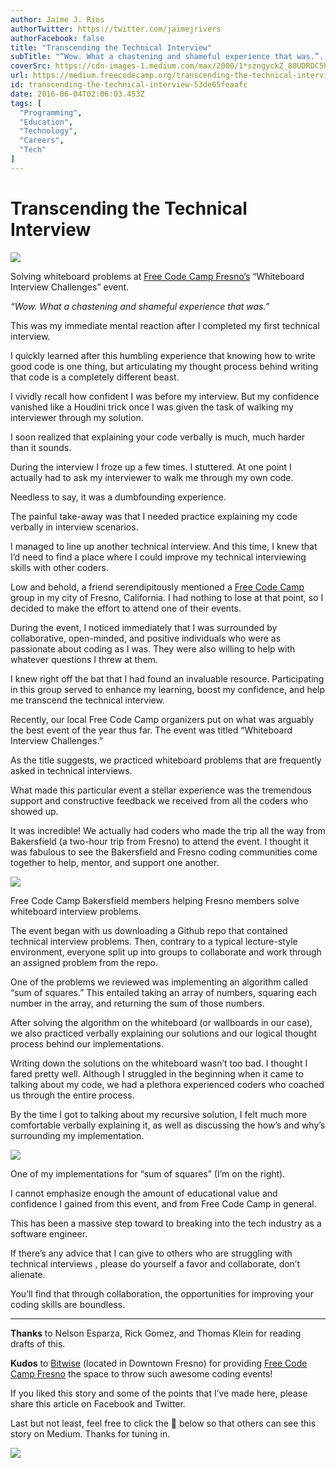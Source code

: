```yaml
---
author: Jaime J. Rios
authorTwitter: https://twitter.com/jaimejrivers
authorFacebook: false
title: "Transcending the Technical Interview"
subTitle: "“Wow. What a chastening and shameful experience that was.”..."
coverSrc: https://cdn-images-1.medium.com/max/2000/1*szngyckZ_80UDRDC5h0oAQ.jpeg
url: https://medium.freecodecamp.org/transcending-the-technical-interview-53de65feaafc
id: transcending-the-technical-interview-53de65feaafc
date: 2016-06-04T02:06:03.453Z
tags: [
  "Programming",
  "Education",
  "Technology",
  "Careers",
  "Tech"
]
---
```

# Transcending the Technical Interview







![](https://cdn-images-1.medium.com/max/2000/1*szngyckZ_80UDRDC5h0oAQ.jpeg)

Solving whiteboard problems at [Free Code Camp Fresno’s](http://www.meetup.com/Free-Code-Camp-Fresno/) “Whiteboard Interview Challenges” event.







_“Wow. What a chastening and shameful experience that was.”_

This was my immediate mental reaction after I completed my first technical interview.

I quickly learned after this humbling experience that knowing how to write good code is one thing, but articulating my thought process behind writing that code is a completely different beast.

I vividly recall how confident I was before my interview. But my confidence vanished like a Houdini trick once I was given the task of walking my interviewer through my solution.

I soon realized that explaining your code verbally is much, much harder than it sounds.

During the interview I froze up a few times. I stuttered. At one point I actually had to ask my interviewer to walk me through my own code.

Needless to say, it was a dumbfounding experience.

The painful take-away was that I needed practice explaining my code verbally in interview scenarios.

I managed to line up another technical interview. And this time, I knew that I’d need to find a place where I could improve my technical interviewing skills with other coders.

Low and behold, a friend serendipitously mentioned a [Free Code Camp](https://www.freecodecamp.com/) group in my city of Fresno, California. I had nothing to lose at that point, so I decided to make the effort to attend one of their events.

During the event, I noticed immediately that I was surrounded by collaborative, open-minded, and positive individuals who were as passionate about coding as I was. They were also willing to help with whatever questions I threw at them.

I knew right off the bat that I had found an invaluable resource. Participating in this group served to enhance my learning, boost my confidence, and help me transcend the technical interview.

Recently, our local Free Code Camp organizers put on what was arguably the best event of the year thus far. The event was titled “Whiteboard Interview Challenges.”

As the title suggests, we practiced whiteboard problems that are frequently asked in technical interviews.

What made this particular event a stellar experience was the tremendous support and constructive feedback we received from all the coders who showed up.

It was incredible! We actually had coders who made the trip all the way from Bakersfield (a two-hour trip from Fresno) to attend the event. I thought it was fabulous to see the Bakersfield and Fresno coding communities come together to help, mentor, and support one another.



![](https://cdn-images-1.medium.com/max/1600/1*KFoJdiOx3UALBE5bVZ0B8A.jpeg)

Free Code Camp Bakersfield members helping Fresno members solve whiteboard interview problems.



The event began with us downloading a Github repo that contained technical interview problems. Then, contrary to a typical lecture-style environment, everyone split up into groups to collaborate and work through an assigned problem from the repo.

One of the problems we reviewed was implementing an algorithm called “sum of squares.” This entailed taking an array of numbers, squaring each number in the array, and returning the sum of those numbers.

After solving the algorithm on the whiteboard (or wallboards in our case), we also practiced verbally explaining our solutions and our logical thought process behind our implementations.

Writing down the solutions on the whiteboard wasn’t too bad. I thought I fared pretty well. Although I struggled in the beginning when it came to talking about my code, we had a plethora experienced coders who coached us through the entire process.

By the time I got to talking about my recursive solution, I felt much more comfortable verbally explaining it, as well as discussing the how’s and why’s surrounding my implementation.



![](https://cdn-images-1.medium.com/max/1600/1*xkoKvgnV2h8xX2X5vLWgYA.jpeg)

One of my implementations for “sum of squares” (I’m on the right).



I cannot emphasize enough the amount of educational value and confidence I gained from this event, and from Free Code Camp in general.

This has been a massive step toward to breaking into the tech industry as a software engineer.

If there’s any advice that I can give to others who are struggling with technical interviews , please do yourself a favor and collaborate, don’t alienate.

You’ll find that through collaboration, the opportunities for improving your coding skills are boundless.











* * *







**Thanks** to Nelson Esparza, Rick Gomez, and Thomas Klein for reading drafts of this.

**Kudos** to [Bitwise](http://bitwiseindustries.com/job-opportunities/) (located in Downtown Fresno) for providing [Free Code Camp Fresno](http://www.meetup.com/Free-Code-Camp-Fresno/) the space to throw such awesome coding events!

If you liked this story and some of the points that I’ve made here, please share this article on Facebook and Twitter.

Last but not least, feel free to click the 💚 below so that others can see this story on Medium. Thanks for tuning in.



![](https://cdn-images-1.medium.com/max/1600/1*prif7-04oPf8Dqo1gvSDsQ.gif)










